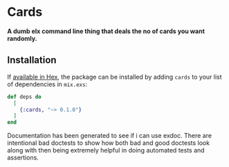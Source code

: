 # Cards

**A dumb elx command line thing that deals the no of cards you want randomly.**

## Installation

If [available in Hex](https://hex.pm/docs/publish), the package can be installed
by adding `cards` to your list of dependencies in `mix.exs`:

```elixir
def deps do
  [
    {:cards, "~> 0.1.0"}
  ]
end
```

Documentation has been generated to see if i can use exdoc. There are intentional bad doctests 
to show how both bad and good doctests look along with then being extremely helpful in doing automated
tests and assertions.

